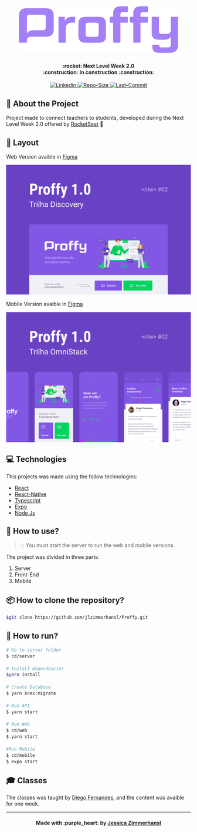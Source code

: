 <h1 align="center" width="100">
    <img alt="Logo Proffy" title="Proffy" src=".github/logoProffy.png">
</h1>

<h4 align="center">
    :rocket:  Next Level Week 2.0
    <br />
    :construction:  In construction :construction:
</h4>


<p align="center">

<a href="https://www.linkedin.com/in/jessica-zimmerhansl">
    <img alt="Linkedin" src="https://img.shields.io/badge/JessicaZimmerhansl-%238257E5?style=flat&logo=LinkedIn&labelColor=#8257E5">
  </a>   
     <a href="https://github.com/jlzimmerhansl/Proffy">
    <img alt="Repo-Size" src="https://img.shields.io/github/repo-size/jlzimmerhansl/Proffy?color=%238257E5">
  </a>    
                                                                                                         
  <a href="http://github.com/jlzimmerhansl/FacaOBemV03">
    <img alt="Last-Commit" src="https://img.shields.io/github/last-commit/jlzimmerhansl/Proffy?color=%238257E5">
  </a>  
</p>      

## :bookmark: About the Project

Project made to connect teachers to students,  developed during the Next Level Week 2.0 offered by [RocketSeat][url-rocketseat] :rocket:

## :art: Layout 

Web Version avaible in [Figma][url-figmaWeb]

<img alt="Web Version" src=".github/CapaProffyWeb.png" />

Mobile Version avaible in [Figma][url-figmaMobile]

<img alt="Mobile Version" src=".github/CapaProffyMobile.png" />

## :computer: Technologies

This projects was made using the follow technologies:

* [React][url-react]
* [React-Native][url-react-native]
* [Typescript][url-typescript]
* [Expo][url-expo]
* [Node Js][url-node]

## :construction_worker: How to use?

> :bulb: You must start the server to run the web and mobile versions.

The project was divided in three parts:

1. Server
2. Front-End
3. Mobile

## :package: How to clone the repository?

```bash
$git clone https://github.com/jlzimmerhansl/Proffy.git
```

## :rocket: How to run?

```bash
# Go to server folder
$ cd/server

# Install Dependencies
$yarn install

# Create Database
$ yarn knex:migrate

# Run API
$ yarn start

# Run Web 
$ cd/web
$ yarn start

#Run Mobile
$ cd/mobile
$ expo start
```

## :mortar_board: Classes
The classes was taught by [Diego Fernandes][url-diego], and the content was avaible for one week.

---
<h4 align="center">
Made with :purple_heart: by <a href="https://www.linkedin.com/in/jessica-zimmerhansl" target="_blank">Jessica Zimmerhansl</a>
</h4>

[url-figmaWeb]: https://www.figma.com/file/2FXNJgjSHWAH1vyol3zldy/Proffy_Web?node-id=0%3A1
[url-figmaMobile]: https://www.figma.com/file/bFsQEHirdlrLbSuoSuXUXm/Proffy_Mobile?node-id=0%3A1
[url-typescript]:  https://nodejs.org/pt-br/
[url-react]: https://reactjs.org/
[url-react-native]: https://reactnative.dev/
[url-expo]: https://expo.io/
[url-rocketseat]: https://rocketseat.com.br/
[url-git]: https://git-scm.com/
[url-vs]: https://code.visualstudio.com/
[url-npm]: https://www.npmjs.com/
[url-yarn]: https://yarnpkg.com/
[url-diego]: https://github.com/diego3g
[url-node]: https://nodejs.org/en/
